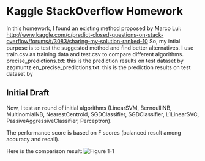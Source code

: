 Kaggle StackOverflow Homework
=================================================
In this homework, I found an existing method proposed by Marco Lui: http://www.kaggle.com/c/predict-closed-questions-on-stack-overflow/forums/t/3083/sharing-my-solution-ranked-10
So, my intial purpose is to test the suggested method and find better alternatives.
I use train.csv as training data and test.csv to compare different algorithms.
precise_predictions.txt: this is the prediction results on test dataset by zzgmuntz
en_precise_predictions.txt: this is the prediction results on test dataset by 

Initial Draft
-------------------------------------------------

Now, I test an round of initial algorithms (LinearSVM, BernoulliNB, MultinomialNB, NearestCentroid, SGDClassifier, SGDClassifier, L1LinearSVC, PassiveAggressiveClassifier, Perceptron).

The performance score is based on F scores (balanced result among accuracy and recall).


Here is the comparison result:
![Figure 1-1](https://github.com/mosessky/STA250_W2014/tree/master/hw3/compare_alg.png "Figure 1-1")



